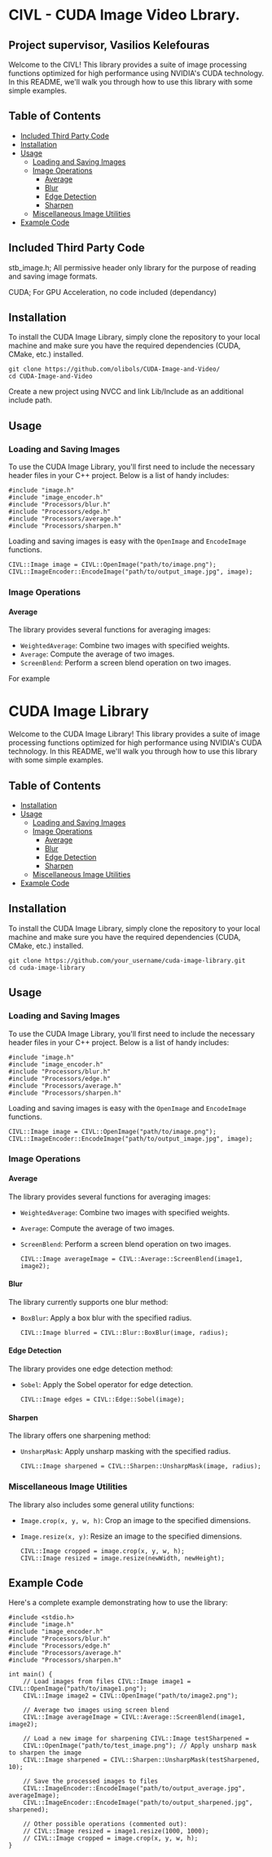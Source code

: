 # CIVL - CUDA Image Video Lbrary.
## Project supervisor, Vasilios Kelefouras

Welcome to the CIVL! This library provides a suite of image processing functions optimized for high performance using NVIDIA's CUDA technology. In this README, we'll walk you through how to use this library with some simple examples.

## Table of Contents
-   [Included Third Party Code](#included-third-party-code)
-   [Installation](#installation)
-   [Usage](#usage)
    -   [Loading and Saving Images](#loading-and-saving-images)
    -   [Image Operations](#image-operations)
        -   [Average](#average)
        -   [Blur](#blur)
        -   [Edge Detection](#edge-detection)
        -   [Sharpen](#sharpen)
    -   [Miscellaneous Image Utilities](#miscellaneous-image-utilities)
-   [Example Code](#example-code)

## Included Third Party Code
stb_image.h; All permissive header only library for the purpose of reading and saving image formats.

CUDA; For GPU Acceleration, no code included (dependancy)

## Installation

To install the CUDA Image Library, simply clone the repository to your local machine and make sure you have the required dependencies (CUDA, CMake, etc.) installed.

    git clone https://github.com/olibols/CUDA-Image-and-Video/
    cd CUDA-Image-and-Video

Create a new project using NVCC and link Lib/Include as an additional include path.

## Usage
### Loading and Saving Images

To use the CUDA Image Library, you'll first need to include the necessary header files in your C++ project. Below is a list of handy includes:

    #include "image.h"
    #include "image_encoder.h"
    #include "Processors/blur.h"
    #include "Processors/edge.h"
    #include "Processors/average.h"
    #include "Processors/sharpen.h"

Loading and saving images is easy with the `OpenImage` and `EncodeImage` functions.

    CIVL::Image image = CIVL::OpenImage("path/to/image.png");
    CIVL::ImageEncoder::EncodeImage("path/to/output_image.jpg", image);

### Image Operations

#### Average

The library provides several functions for averaging images:

-   `WeightedAverage`: Combine two images with specified weights.
-   `Average`: Compute the average of two images.
-   `ScreenBlend`: Perform a screen blend operation on two images.

For example

    
# CUDA Image Library

Welcome to the CUDA Image Library! This library provides a suite of image processing functions optimized for high performance using NVIDIA's CUDA technology. In this README, we'll walk you through how to use this library with some simple examples.

## Table of Contents

-   [Installation](#installation)
-   [Usage](#usage)
    -   [Loading and Saving Images](#loading-and-saving-images)
    -   [Image Operations](#image-operations)
        -   [Average](#average)
        -   [Blur](#blur)
        -   [Edge Detection](#edge-detection)
        -   [Sharpen](#sharpen)
    -   [Miscellaneous Image Utilities](#miscellaneous-image-utilities)
-   [Example Code](#example-code)

## Installation

To install the CUDA Image Library, simply clone the repository to your local machine and make sure you have the required dependencies (CUDA, CMake, etc.) installed.

    git clone https://github.com/your_username/cuda-image-library.git
    cd cuda-image-library

## Usage
### Loading and Saving Images

To use the CUDA Image Library, you'll first need to include the necessary header files in your C++ project. Below is a list of handy includes:

    #include "image.h"
    #include "image_encoder.h"
    #include "Processors/blur.h"
    #include "Processors/edge.h"
    #include "Processors/average.h"
    #include "Processors/sharpen.h"

Loading and saving images is easy with the `OpenImage` and `EncodeImage` functions.

    CIVL::Image image = CIVL::OpenImage("path/to/image.png");
    CIVL::ImageEncoder::EncodeImage("path/to/output_image.jpg", image);

### Image Operations

#### Average

The library provides several functions for averaging images:

-   `WeightedAverage`: Combine two images with specified weights.
-   `Average`: Compute the average of two images.
-   `ScreenBlend`: Perform a screen blend operation on two images.

        CIVL::Image averageImage = CIVL::Average::ScreenBlend(image1, image2);

#### Blur

The library currently supports one blur method:

-   `BoxBlur`: Apply a box blur with the specified radius.

	    CIVL::Image blurred = CIVL::Blur::BoxBlur(image, radius);

#### Edge Detection

The library provides one edge detection method:

-   `Sobel`: Apply the Sobel operator for edge detection.

	    CIVL::Image edges = CIVL::Edge::Sobel(image);

#### Sharpen

The library offers one sharpening method:

-   `UnsharpMask`: Apply unsharp masking with the specified radius.

		CIVL::Image sharpened = CIVL::Sharpen::UnsharpMask(image, radius);

### Miscellaneous Image Utilities

The library also includes some general utility functions:

-   `Image.crop(x, y, w, h)`: Crop an image to the specified dimensions.
-   `Image.resize(x, y)`: Resize an image to the specified dimensions.

		CIVL::Image cropped = image.crop(x, y, w, h);
		CIVL::Image resized = image.resize(newWidth, newHeight);

## Example Code

Here's a complete example demonstrating how to use the library:

    #include <stdio.h>
	#include "image.h"
	#include "image_encoder.h"
	#include "Processors/blur.h"
	#include "Processors/edge.h"
	#include "Processors/average.h"
	#include "Processors/sharpen.h"

	int main() {
	    // Load images from files CIVL::Image image1 = CIVL::OpenImage("path/to/image1.png");
	    CIVL::Image image2 = CIVL::OpenImage("path/to/image2.png");
	    
	    // Average two images using screen blend
	    CIVL::Image averageImage = CIVL::Average::ScreenBlend(image1, image2); 
	    
	    // Load a new image for sharpening CIVL::Image testSharpened = 
	    CIVL::OpenImage("path/to/test_image.png"); // Apply unsharp mask to sharpen the image
	    CIVL::Image sharpened = CIVL::Sharpen::UnsharpMask(testSharpened, 10);
	    
	    // Save the processed images to files
	    CIVL::ImageEncoder::EncodeImage("path/to/output_average.jpg", averageImage); 
	    CIVL::ImageEncoder::EncodeImage("path/to/output_sharpened.jpg", sharpened);
	    
	    // Other possible operations (commented out):
	    // CIVL::Image resized = image1.resize(1000, 1000);
	    // CIVL::Image cropped = image.crop(x, y, w, h); 
	}
